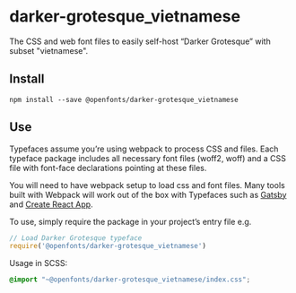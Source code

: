
# darker-grotesque_vietnamese

The CSS and web font files to easily self-host “Darker Grotesque” with subset "vietnamese".

## Install

`npm install --save @openfonts/darker-grotesque_vietnamese`

## Use

Typefaces assume you’re using webpack to process CSS and files. Each typeface
package includes all necessary font files (woff2, woff) and a CSS file with
font-face declarations pointing at these files.

You will need to have webpack setup to load css and font files. Many tools built
with Webpack will work out of the box with Typefaces such as [Gatsby](https://github.com/gatsbyjs/gatsby)
and [Create React App](https://github.com/facebookincubator/create-react-app).

To use, simply require the package in your project’s entry file e.g.

```javascript
// Load Darker Grotesque typeface
require('@openfonts/darker-grotesque_vietnamese')
```

Usage in SCSS:
```scss
@import "~@openfonts/darker-grotesque_vietnamese/index.css";
```
